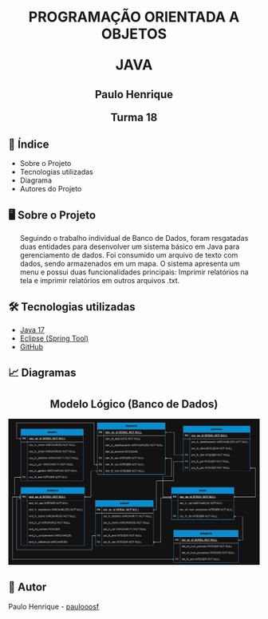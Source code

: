 <h1>
  
</h1>
<h1 align="center">
PROGRAMAÇÃO ORIENTADA A OBJETOS

JAVA
</h1>
</h2>
<h2 align="center">
Paulo Henrique

Turma 18
</h2>

## 📝 Índice

<ul>
    <li>Sobre o Projeto</li>
    <li>Tecnologias utilizadas</li>
    <li>Diagrama</li>
    <li>Autores do Projeto</li>
</ul>


## :desktop_computer: Sobre o Projeto

<ul>
	Seguindo o trabalho individual de Banco de Dados, foram resgatadas duas entidades para desenvolver um sistema básico em Java para gerenciamento de dados. Foi consumido um arquivo de texto com dados, sendo armazenados em um mapa.
	O sistema apresenta um menu e possui duas funcionalidades principais: Imprimir relatórios na tela e imprimir relatórios em outros arquivos .txt. 
</ul>

## :hammer_and_wrench: Tecnologias utilizadas

- [Java 17](https://www.oracle.com/java/technologies/javase/jdk17-archive-downloads.html)
- [Eclipse (Spring Tool)](https://spring.io/tools)
- [GitHub](https://github.com/)

## :chart_with_upwards_trend: Diagramas

<div align="center">
 
  ## Modelo Lógico (Banco de Dados)
  <img src=modeloLogico.png>

</div>

## 👀 Autor
  Paulo Henrique - [paulooosf](http://github.com/paulooosf)

